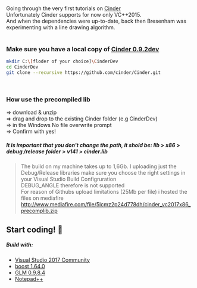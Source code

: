 
<br />

Going through the very first tutorials on [Cinder](https://libcinder.org/)  
Unfortunately Cinder supports for now only VC++2015.  
And when the dependencies were up-to-date, back then Bresenham was experimenting with a line drawing algorithm.
<br />
<br />
###  Make sure you have a local copy of [Cinder 0.9.2dev](https://github.com/cinder/Cinder)
```bash 
mkdir C:\[floder of your choice]\CinderDev
cd CinderDev
git clone --recursive https://github.com/cinder/Cinder.git
```  
<br />

### How use the precompiled lib

=> download & unzip  
=> drag and drop to the existing Cinder folder (e.g CinderDev)  
=> in the Windows No file overwrite prompt  
=> Confirm with yes!  
##### It is important that you don't change the path, it shold be: lib > x86 > debug /release folder > v141 > cinder.lib 
> The build on my machine takes up to 1,6Gb. I uploading just the Debug/Release libraries make sure you choose the right settings in your Visual Studio Build Configruration  
>  DEBUG_ANGLE therefore is not supported  
>  For reason of Githubs upload limitations (25Mb per file) i hosted the files on mediafire  
http://www.mediafire.com/file/5lcmz2p24d778dh/cinder_vc2017x86_precomplib.zip  

 Start coding! :art:
 <br />   
---   
##### Build with:
- [Visual Studio 2017 Community](https://www.visualstudio.com/de/vs/community/)
- [boost 1.64.0](http://www.boost.org/) 
- [GLM 0.9.8.4](http://glm.g-truc.net/0.9.8/index.html)
- [Notepad++](https://notepad-plus-plus.org/)


